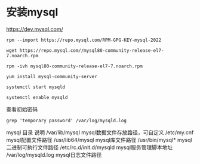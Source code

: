 # 安装mysql


https://dev.mysql.com/

```shell
rpm --import https://repo.mysql.com/RPM-GPG-KEY-mysql-2022

wget https://repo.mysql.com//mysql80-community-release-el7-7.noarch.rpm

rpm -ivh mysql80-community-release-el7-7.noarch.rpm

yum install mysql-community-server

systemctl start mysqld

systemctl enable mysqld

```

查看初始密码
```
grep 'temporary password' /var/log/mysqld.log
```


mysql 目录	说明
/var/lib/mysql	mysql数据文件存放路径，可自定义
/etc/my.cnf	mysql配置文件路径
/usr/lib64/mysql	mysql库文件路径
/usr/bin/mysql*	mysql二进制可执行文件路径
/etc/rc.d/init.d/mysqld	mysql服务管理脚本地址
/var/log/mysqld.log	mysql日志文件路径

